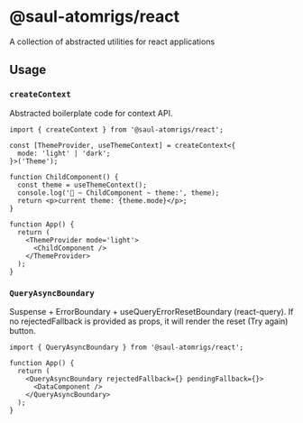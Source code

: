 # @saul-atomrigs/react

A collection of abstracted utilities for react applications

## Usage

### `createContext`

Abstracted boilerplate code for context API.

```tsx
import { createContext } from '@saul-atomrigs/react';

const [ThemeProvider, useThemeContext] = createContext<{
  mode: 'light' | 'dark';
}>('Theme');

function ChildComponent() {
  const theme = useThemeContext();
  console.log('🚀 ~ ChildComponent ~ theme:', theme);
  return <p>current theme: {theme.mode}</p>;
}

function App() {
  return (
    <ThemeProvider mode='light'>
      <ChildComponent />
    </ThemeProvider>
  );
}
```

### `QueryAsyncBoundary`

Suspense + ErrorBoundary + useQueryErrorResetBoundary (react-query).
If no rejectedFallback is provided as props, it will render the reset (Try again) button.

```tsx
import { QueryAsyncBoundary } from '@saul-atomrigs/react';

function App() {
  return (
    <QueryAsyncBoundary rejectedFallback={} pendingFallback={}>
      <DataComponent />
    </QueryAsyncBoundary>
  );
}
```
